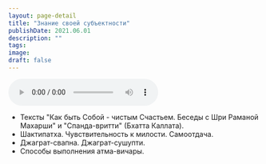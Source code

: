 ```yaml
---
layout: page-detail
title: "Знание своей субъектности"
publishDate: 2021.06.01
description: ""
tags:
image:
draft: false
---
```


<audio title="2021.06.01 - Знание своей субъектности.mp3" src="/upload/iblock/e48/e4837e70beed4d9641376086549874ca.mp3" controls=""></audio>

* Тексты "Как быть Собой - чистым Счастьем. Беседы с Шри Раманой Махарши" и "Спанда-вритти" (Бхатта Каллата).
* Шактипатха. Чувствительность к милости. Самоотдача.
* Джаграт-свапна. Джаграт-сушупти.
* Способы выполнения атма-вичары.

  
